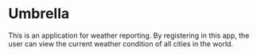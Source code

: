 # Umbrella
This is an application for weather reporting. By registering in this app, the user can view the current weather condition of all cities in the world.
